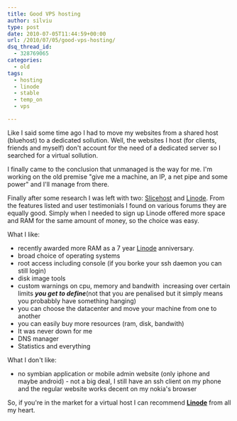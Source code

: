 ```yaml
---
title: Good VPS hosting
author: silviu
type: post
date: 2010-07-05T11:44:59+00:00
url: /2010/07/05/good-vps-hosting/
dsq_thread_id:
  - 328769065
categories:
  - old
tags:
  - hosting
  - linode
  - stable
  - temp_on
  - vps

---
```

Like I said some time ago I had to move my websites from a shared host (bluehost) to a dedicated sollution. Well, the websites I host (for clients, friends and myself) don't account for the need of a dedicated server so I searched for a virtual sollution.

I finally came to the conclusion that unmanaged is the way for me. I'm working on the old premise "give me a machine, an IP, a net pipe and some power" and I'll manage from there.

Finally after some research I was left with two: <a href="http://www.slicehost.com/" target="_blank" rel="noopener">Slicehost</a> and <a href="http://www.linode.com/?r=16a04aa4c234b0d0edf8bf518ca11356448e1975" target="_blank" rel="noopener">Linode</a>. From the features listed and user testimonials I found on various forums they are equally good. Simply when I needed to sign up Linode offered more space and RAM for the same amount of money, so the choice was easy.

What I like:

  * recently awarded more RAM as a 7 year [Linode][1] anniversary.
  * broad choice of operating systems
  * root access including console (if you borke your ssh daemon you can still login)
  * disk image tools
  * custom warnings on cpu, memory and bandwith  increasing over certain limits _**you get to define**_(not that you are penalised but it simply means you probabbly have something hanging)
  * you can choose the datacenter and move your machine from one to another
  * you can easily buy more resources (ram, disk, bandwith)
  * It was never down for me
  * DNS manager
  * Statistics and everything

What I don't like:

  * no symbian application or mobile admin website (only iphone and maybe android) - not a big deal, I still have an ssh client on my phone and the regular website works decent on my nokia's browser

So, if you're in the market for a virtual host I can recommend **[Linode][1]** from all my heart.

 [1]: http://www.linode.com/?r=16a04aa4c234b0d0edf8bf518ca11356448e1975